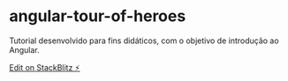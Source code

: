 # angular-tour-of-heroes

Tutorial desenvolvido para fins didáticos, com o objetivo de introdução ao Angular.

[Edit on StackBlitz ⚡️](https://stackblitz.com/edit/angular-ivy-vsrs4w)

